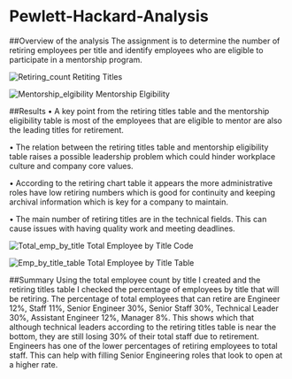 # Pewlett-Hackard-Analysis

##Overview of the analysis
 The assignment is to determine the number of retiring employees per title and identify employees who are eligible to participate in a mentorship program. 
 
 ![Retiring_count](https://user-images.githubusercontent.com/88383836/137404733-7b76b247-c598-4bbe-87cd-2ca63e574318.PNG)
Retiting Titles
 
 ![Mentorship_elgibility](https://user-images.githubusercontent.com/88383836/137404764-273b8ae7-d982-4410-aef7-88e608e974a3.PNG)
Mentorship Elgibility 
 
##Results 
•	 A key point from the retiring titles table and the mentorship eligibility table is most of the employees that are eligible to mentor are also the leading titles for retirement.

•	The relation between the retiring titles table and mentorship eligibility table raises a possible leadership problem which could hinder workplace culture and company core values.  
 
•	According to the retiring chart table it appears the more administrative roles have low retiring numbers which is good for continuity and keeping archival information which is key for a company to maintain. 

•	The main number of retiring titles are in the technical fields. This can cause issues with having quality work and meeting deadlines. 


![Total_emp_by_title](https://user-images.githubusercontent.com/88383836/137404819-fee808b5-1fb5-449d-84ea-80373da21c82.PNG)
Total Employee by Title Code

![Emp_by_title_table](https://user-images.githubusercontent.com/88383836/137404833-bcb0280f-41c0-4478-9afa-35e770a708b1.PNG)
Total Employee by Title Table

##Summary
Using the total employee count by title I created and the retiring titles table I checked the percentage of employees by title that will be retiring. The percentage of total employees that can retire are Engineer 12%, Staff 11%, Senior Engineer 30%, Senior Staff 30%, Technical Leader 30%, Assistant Engineer 12%, Manager 8%. 
This shows which that although technical leaders according to the retiring titles table is near the bottom, they are still losing 30% of their total staff due to retirement. 
Engineers has one of the lower percentages of retiring employees to total staff. This can help with filling Senior Engineering roles that look to open at a higher rate. 
